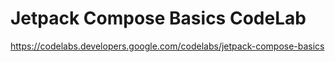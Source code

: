# Jetpack Compose Basics CodeLab

https://codelabs.developers.google.com/codelabs/jetpack-compose-basics
